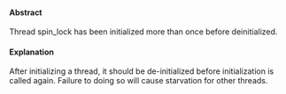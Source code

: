 #### Abstract
Thread spin_lock has been initialized more than once before deinitialized.

#### Explanation
After initializing a thread, it should be de-initialized before initialization is called again. Failure to doing so will cause starvation for other threads.